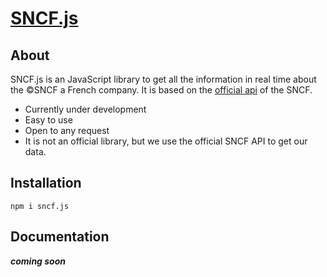 # [SNCF.js](https://www.npmjs.com/package/sncf.js)

## About

SNCF.js is an JavaScript library to get all the information in real time about the ©SNCF a French company.
It is based on the [official api](https://www.digital.sncf.com/startup/api) of the SNCF.

- Currently under development
- Easy to use
- Open to any request
- It is not an official library, but we use the official SNCF API to get our data.


## Installation

```sh-session
npm i sncf.js
```

## Documentation
***coming soon***